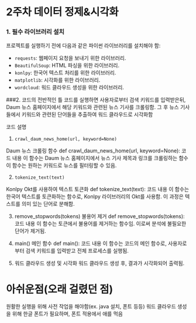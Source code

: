 # 2주차 데이터 정제&시각화


### 1. 필수 라이브러리 설치

프로젝트를 실행하기 전에 다음과 같은 파이썬 라이브러리를 설치해야 함:

- `requests`: 웹페이지 요청을 보내기 위한 라이브러리.
- `BeautifulSoup`: HTML 파싱을 위한 라이브러리.
- `konlpy`: 한국어 텍스트 처리를 위한 라이브러리.
- `matplotlib`: 시각화를 위한 라이브러리.
- `wordcloud`: 워드 클라우드 생성을 위한 라이브러리.

###2. 코드의 전반적인 틀
코드를 실행하면 사용자로부터 검색 키워드를 입력받은뒤,  Daum 뉴스 홈페이지에서 해당 키워드와 관련된 뉴스 기사를 크롤링함.
그 후 뉴스 기사들에서 키워드와 관련된 단어들을 추출하여 워드 클라우드로 시각화함


코드 설명
1.     crawl_daum_news_home(url, keyword=None)
Daum 뉴스 크롤링 함수
def crawl_daum_news_home(url, keyword=None):
    코드 내용
이 함수는 Daum 뉴스 홈페이지에서 뉴스 기사 제목과 링크를 크롤링하는 함수 이 함수는 원하는 키워드로 뉴스를 필터링할 수 있음.

2.     tokenize_text(text)
 Konlpy Okt를 사용하여 텍스트 토큰화
def tokenize_text(text):
     코드 내용
이 함수는 한국어 텍스트를 토큰화하는 함수로, Konlpy 라이브러리의 Okt를 사용함. 이 과정은 텍스트를 의미 있는 단어로 분해함.

3. remove_stopwords(tokens)
 불용어 제거
def remove_stopwords(tokens):
     코드 내용
이 함수는 토큰에서 불용어를 제거하는 함수임. 이로써 분석에 불필요한 단어가 제거됨.

4. main()
 메인 함수
def main():
    코드 내용
이 함수는 코드의 메인 함수로, 사용자로부터 검색 키워드를 입력받고 전체 프로세스를 실행됨.

5. 워드 클라우드 생성 및 시각화
워드 클라우드 생성 후, 결과가 시각화되어 출력됨.

# 아쉬운점(오래 걸렸던 점)
원활한 실행을 위해 사전 작업을 해야함(ex. java 설치, 폰트 등등)
워드 클라우드 생성을 위해 한글 폰트가 필요하며, 폰트 적용에서 애를 먹음

